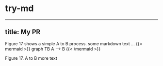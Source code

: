 # try-md


---
title: My PR
---
Figure 17 shows a simple A to B process.
some markdown text
...
{{< mermaid >}} 
    graph TB
    A --> B
{{< /mermaid >}}

Figure 17. A to B
more text



<!--
![alternative text](http://www.plantuml.com/plantuml/proxy?cache=no&src=https://raw.githubusercontent.com/vitus133/try-md/main/README.md)
-->
